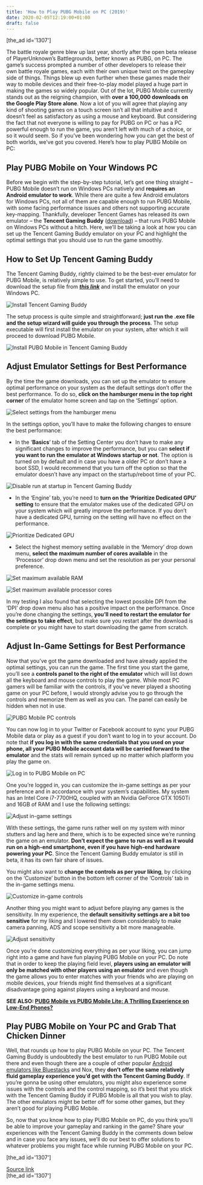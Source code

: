 ```yaml
---
title: 'How to Play PUBG Mobile on PC (2019)'
date: 2020-02-05T12:19:00+01:00
draft: false
---
```


\[the\_ad id='1307'\]  
  

  

The battle royale genre blew up last year, shortly after the open beta release of PlayerUnknown’s Battlegrounds, better known as PUBG, on PC. The game’s success prompted a number of other developers to release their own battle royale games, each with their own unique twist on the gameplay side of things. Things blew up even further when these games made their way to mobile devices and their free-to-play model played a huge part in making the games so widely popular. Out of the lot, PUBG Mobile currently stands out as the reigning champion, with **over a 100,000 downloads on the Google Play Store alone**. Now a lot of you will agree that playing any kind of shooting games on a touch screen isn’t all that intuitive and it doesn’t feel as satisfactory as using a mouse and keyboard. But considering the fact that not everyone is willing to pay for PUBG on PC or has a PC powerful enough to run the game, you aren’t left with much of a choice, or so it would seem. So if you’ve been wondering how you can get the best of both worlds, we’ve got you covered. Here’s how to play PUBG Mobile on PC:  

Play PUBG Mobile on Your Windows PC
-----------------------------------

  

Before we begin with the step-by-step tutorial, let’s get one thing straight – PUBG Mobile doesn’t run on Windows PCs natively and **requires an Android emulator to work**. While there are quite a few Android emulators for Windows PCs, not all of them are capable enough to run PUBG Mobile, with some facing performance issues and others not supporting accurate key-mapping. Thankfully, developer Tencent Games has released its own emulator – the **Tencent Gaming Buddy** ([download](https://syzs.qq.com/en/)) – that runs PUBG Mobile on Windows PCs without a hitch. Here, we’ll be taking a look at how you can set up the Tencent Gaming Buddy emulator on your PC and highlight the optimal settings that you should use to run the game smoothly.  

How to Set Up Tencent Gaming Buddy
----------------------------------

  

The Tencent Gaming Buddy, rightly claimed to be the best-ever emulator for PUBG Mobile, is relatively simple to use. To get started, you’ll need to download the setup file from _**[this link](https://syzs.qq.com/en/)**_ and install the emulator on your Windows PC.  

![Install Tencent Gaming Buddy](https://beebom.com/wp-content/uploads/2018/12/How-to-Play-PUBG-Mobile-on-PC-1.jpg)

The setup process is quite simple and straightforward; **just run the .exe file and the setup wizard will guide you through the process**. The setup executable will first install the emulator on your system, after which it will proceed to download PUBG Mobile.  

![Install PUBG Mobile in Tencent Gaming Buddy](https://beebom.com/wp-content/uploads/2018/12/How-to-Play-PUBG-Mobile-on-PC-2.jpg)

Adjust Emulator Settings for Best Performance
---------------------------------------------

  

By the time the game downloads, you can set up the emulator to ensure optimal performance on your system as the default settings don’t offer the best performance. To do so, **click on the hamburger menu in the top right corner** of the emulator home screen and tap on the ‘Settings’ option.  

![Select settings from the hamburger menu](https://beebom.com/wp-content/uploads/2018/12/How-to-Play-PUBG-Mobile-on-PC-15.jpg)

In the settings option, you’ll have to make the following changes to ensure the best performance:

  
  

  

*   In the ‘**Basics**‘ tab of the Setting Center you don’t have to make any significant changes to improve the performance, but you can **select if you want to run the emulator at Windows startup or not**. The option is turned on by default and in case you have a older PC or don’t have a boot SSD, I would recommend that you turn off the option so that the emulator doesn’t have any impact on the startup/reboot time of your PC.
  

![Disable run at startup in Tencent Gaming Buddy](https://beebom.com/wp-content/uploads/2018/12/How-to-Play-PUBG-Mobile-on-PC-13.jpg)

*   In the ‘Engine’ tab, you’re need to **turn on the ‘Prioritize Dedicated GPU’ setting** to ensure that the emulator makes use of the dedicated GPU on your system which will greatly improve the performance. If you don’t have a dedicated GPU, turning on the setting will have no effect on the performance.
  

![Prioritize Dedicated GPU](https://beebom.com/wp-content/uploads/2018/12/How-to-Play-PUBG-Mobile-on-PC-14-1.jpg)

*   Select the highest memory setting available in the ‘Memory’ drop down menu, **select the maximum number of cores available** in the ‘Processor’ drop down menu and set the resolution as per your personal preference.
  

![Set maximum available RAM](https://beebom.com/wp-content/uploads/2018/12/How-to-Play-PUBG-Mobile-on-PC-6.jpg)

![Set maximum available processor cores](https://beebom.com/wp-content/uploads/2018/12/How-to-Play-PUBG-Mobile-on-PC-7.jpg)

In my testing I also found that selecting the lowest possible DPI from the ‘DPI’ drop down menu also has a positive impact on the performance. Once you’re done changing the settings, **you’ll need to restart the emulator for the settings to take effect**, but make sure you restart after the download is complete or you might have to start downloading the game from scratch.  

Adjust In-Game Settings for Best Performance
--------------------------------------------

  

Now that you’ve got the game downloaded and have already applied the optimal settings, you can run the game. The first time you start the game, you’ll see a **controls panel to the right of the emulator** which will list down all the keyboard and mouse controls to play the game. While most PC gamers will be familiar with the controls, if you’ve never played a shooting game on your PC before, I would strongly advise you to go through the controls and memorize them as well as you can. The panel can easily be hidden when not in use.  

![PUBG Mobile PC controls](https://beebom.com/wp-content/uploads/2018/12/How-to-Play-PUBG-Mobile-on-PC-8.jpg)

You can now log in to your Twitter or Facebook account to sync your PUBG Mobile data or play as a guest if you don’t want to log in to your account. Do note that **if you log in with the same credentials that you used on your phone, all your PUBG Mobile account data will be carried forward to the emulator** and the stats will remain synced up no matter which platform you play the game on.  

![Log in to PUBG Mobile on PC](https://beebom.com/wp-content/uploads/2018/12/How-to-Play-PUBG-Mobile-on-PC-9.jpg)

  
  

  

One you’re logged in, you can customize the in-game settings as per your preference and in accordance with your system’s capabilities. My system has an Intel Core i7-7700HQ, coupled with an Nvidia GeForce GTX 1050Ti and 16GB of RAM and I use the following settings:  

![Adjust in-game settings](https://beebom.com/wp-content/uploads/2018/12/How-to-Play-PUBG-Mobile-on-PC-10.jpg)

With these settings, the game runs rather well on my system with minor stutters and lag here and there, which is to be expected since we’re running the game on an emulator. **Don’t expect the game to run as well as it would run on a high-end smartphone, even if you have high-end hardware powering your PC**. Since the Tencent Gaming Buddy emulator is still in beta, it has its own fair share of issues.  

You might also want to **change the controls as per your liking**, by clicking on the ‘Customize’ button in the bottom left corner of the ‘Controls’ tab in the in-game settings menu.  

![Customize in-game controls](https://beebom.com/wp-content/uploads/2018/12/How-to-Play-PUBG-Mobile-on-PC-11.jpg)

Another thing you might want to adjust before playing any games is the sensitivity. In my experience, the **default sensitivity settings are a bit too sensitive** for my liking and I lowered them down considerably to make camera panning, ADS and scope sensitivity a bit more manageable.  

![Adjust sensitivity](https://beebom.com/wp-content/uploads/2018/12/How-to-Play-PUBG-Mobile-on-PC-12.jpg)

Once you’re done customizing everything as per your liking, you can jump right into a game and have fun playing PUBG Mobile on your PC. Do note that in order to keep the playing field level, **players using an emulator will only be matched with other players using an emulator** and even though the game allows you to enter matches with your friends who are playing on mobile devices, your friends might find themselves at a significant disadvantage going against players using a keyboard and mouse.  

**SEE ALSO: [PUBG Mobile vs PUBG Mobile Lite: A Thrilling Experience on Low-End Phones?](https://beebom.com/pubg-mobile-lite-vs-pubg-mobile-comparison/)**  

Play PUBG Mobile on Your PC and Grab That Chicken Dinner
--------------------------------------------------------

  

Well, that rounds up how to play PUBG Mobile on your PC. The Tencent Gaming Buddy is undoubtedly the best emulator to run PUBG Mobile out there and even though there are a couple of other popular [Android emulators like Bluestacks](https://beebom.com/bluestacks-alternatives/) and Nox, they **don’t offer the same relatively fluid gameplay experience you’d get with the Tencent Gaming Buddy**. If you’re gonna be using other emulators, you might also experience some issues with the controls and the control mapping, so it’s best that you stick with the Tencent Gaming Buddy if PUBG Mobile is all that you wish to play. The other emulators might be better off for some other games, but they aren’t good for playing PUBG Mobile.  

So, now that you know how to play PUBG Mobile on PC, do you think you’ll be able to improve your gameplay and ranking in the game? Share your experiences with the Tencent Gaming Buddy in the comments down below and in case you face any issues, we’ll do our best to offer solutions to whatever problems you might face while running PUBG Mobile on your PC.  

  
  
\[the\_ad id='1307'\]  
  
[Source link](https://beebom.com/play-pubg-mobile-pc/)  
\[the\_ad id='1307'\]